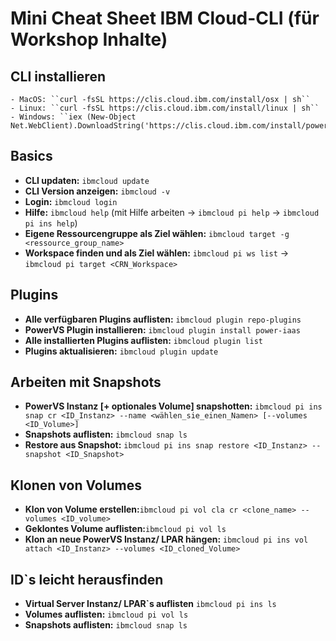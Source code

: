 # Mini Cheat Sheet IBM Cloud-CLI (für Workshop Inhalte) 


## CLI installieren
    - MacOS: ``curl -fsSL https://clis.cloud.ibm.com/install/osx | sh``
    - Linux: ``curl -fsSL https://clis.cloud.ibm.com/install/linux | sh``
    - Windows: ``iex (New-Object Net.WebClient).DownloadString('https://clis.cloud.ibm.com/install/powershell')``

## Basics
- **CLI updaten:** ``ibmcloud update``
- **CLI Version anzeigen:** ``ibmcloud -v``
- **Login:** ``ibmcloud login``
- **Hilfe:** ``ibmcloud help`` (mit Hilfe arbeiten -> ``ibmcloud pi help`` -> ``ibmcloud pi ins help``)
- **Eigene Ressourcengruppe als Ziel wählen:** ``ibmcloud target -g <ressource_group_name>``
- **Workspace finden und als Ziel wählen:** ``ibmcloud pi ws list`` -> ``ibmcloud pi target <CRN_Workspace>``

## Plugins
- **Alle verfügbaren Plugins auflisten:** ``ibmcloud plugin repo-plugins``
- **PowerVS Plugin installieren:** ``ibmcloud plugin install power-iaas``
- **Alle installierten Plugins auflisten:** ``ibmcloud plugin list``
- **Plugins aktualisieren:** ``ibmcloud plugin update``

## Arbeiten mit Snapshots

- **PowerVS Instanz [+ optionales Volume] snapshotten:** ``ibmcloud pi ins snap cr <ID_Instanz> --name <wählen_sie_einen_Namen> [--volumes <ID_Volume>]``
- **Snapshots auflisten:** ``ibmcloud snap ls``
- **Restore aus Snapshot:** ``ibmcloud pi ins snap restore <ID_Instanz> --snapshot <ID_Snapshot>``

## Klonen von Volumes

- **Klon von Volume erstellen:**``ibmcloud pi vol cla cr <clone_name> --volumes <ID_volume>``
- **Geklontes Volume auflisten:**``ibmcloud pi vol ls``
- **Klon an neue PowerVS Instanz/ LPAR hängen:** ``ibmcloud pi ins vol attach <ID_Instanz> --volumes <ID_cloned_Volume>``

## ID`s leicht herausfinden
- **Virtual Server Instanz/ LPAR`s auflisten** ``ibmcloud pi ins ls`` 
- **Volumes auflisten:** ``ibmcloud pi vol ls``
- **Snapshots auflisten:** ``ibmcloud snap ls``